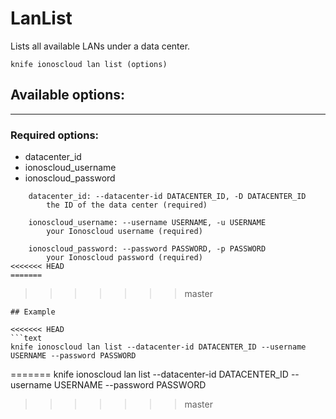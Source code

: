 # LanList

Lists all available LANs under a data center.

    knife ionoscloud lan list (options)


## Available options:
---

### Required options:
* datacenter_id
* ionoscloud_username
* ionoscloud_password

```
    datacenter_id: --datacenter-id DATACENTER_ID, -D DATACENTER_ID
        the ID of the data center (required)

    ionoscloud_username: --username USERNAME, -u USERNAME
        your Ionoscloud username (required)

    ionoscloud_password: --password PASSWORD, -p PASSWORD
        your Ionoscloud password (required)
<<<<<<< HEAD
=======

```
>>>>>>> master

```
## Example

<<<<<<< HEAD
```text
knife ionoscloud lan list --datacenter-id DATACENTER_ID --username USERNAME --password PASSWORD
```
=======
    knife ionoscloud lan list --datacenter-id DATACENTER_ID --username USERNAME --password PASSWORD
>>>>>>> master
